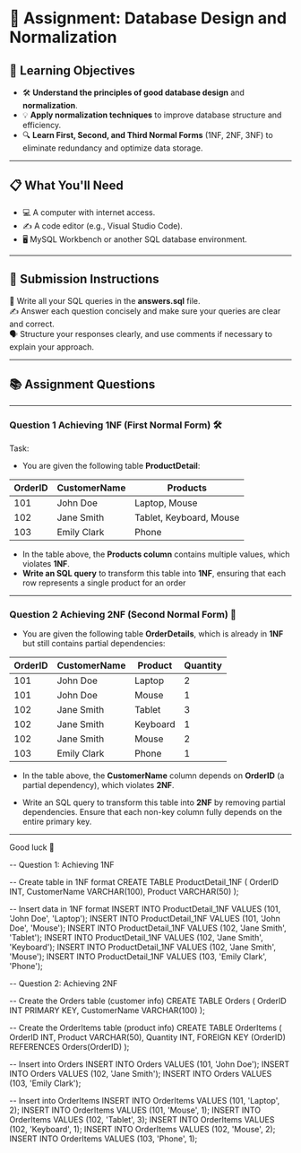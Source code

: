 # 📝 Assignment: Database Design and Normalization

## 🎯 **Learning Objectives**
* 🛠️ **Understand the principles of good database design** and **normalization**.
* 💡 **Apply normalization techniques** to improve database structure and efficiency.
* 🔍 **Learn First, Second, and Third Normal Forms** (1NF, 2NF, 3NF) to eliminate redundancy and optimize data storage.

---

## 📋 **What You'll Need**
* 💻 A computer with internet access.
* ✍️ A code editor (e.g., Visual Studio Code).
* 🖥️ MySQL Workbench or another SQL database environment.

---


## 📝 Submission Instructions  
📂 Write all your SQL queries in the **answers.sql** file.  
✍️ Answer each question concisely and make sure your queries are clear and correct.  
🗣️ Structure your responses clearly, and use comments if necessary to explain your approach.

--- 

## 📚 Assignment Questions

---

### Question 1 Achieving 1NF (First Normal Form) 🛠️
Task:
- You are given the following table **ProductDetail**:

| OrderID | CustomerName  | Products                        |
|---------|---------------|---------------------------------|
| 101     | John Doe      | Laptop, Mouse                   |
| 102     | Jane Smith    | Tablet, Keyboard, Mouse         |
| 103     | Emily Clark   | Phone                           |


- In the table above, the **Products column** contains multiple values, which violates **1NF**.
- **Write an SQL query** to transform this table into **1NF**, ensuring that each row represents a single product for an order

--- 

### Question 2 Achieving 2NF (Second Normal Form) 🧩

- You are given the following table **OrderDetails**, which is already in **1NF** but still contains partial dependencies:

| OrderID | CustomerName  | Product      | Quantity |
|---------|---------------|--------------|----------|
| 101     | John Doe      | Laptop       | 2        |
| 101     | John Doe      | Mouse        | 1        |
| 102     | Jane Smith    | Tablet       | 3        |
| 102     | Jane Smith    | Keyboard     | 1        |
| 102     | Jane Smith    | Mouse        | 2        |
| 103     | Emily Clark   | Phone        | 1        |

- In the table above, the **CustomerName** column depends on **OrderID** (a partial dependency), which violates **2NF**. 

- Write an SQL query to transform this table into **2NF** by removing partial dependencies. Ensure that each non-key column fully depends on the entire primary key.

---
Good luck 🚀


-- Question 1: Achieving 1NF

-- Create table in 1NF format
CREATE TABLE ProductDetail_1NF (
    OrderID INT,
    CustomerName VARCHAR(100),
    Product VARCHAR(50)
);

-- Insert data in 1NF format
INSERT INTO ProductDetail_1NF VALUES (101, 'John Doe', 'Laptop');
INSERT INTO ProductDetail_1NF VALUES (101, 'John Doe', 'Mouse');
INSERT INTO ProductDetail_1NF VALUES (102, 'Jane Smith', 'Tablet');
INSERT INTO ProductDetail_1NF VALUES (102, 'Jane Smith', 'Keyboard');
INSERT INTO ProductDetail_1NF VALUES (102, 'Jane Smith', 'Mouse');
INSERT INTO ProductDetail_1NF VALUES (103, 'Emily Clark', 'Phone');

-- Question 2: Achieving 2NF

-- Create the Orders table (customer info)
CREATE TABLE Orders (
    OrderID INT PRIMARY KEY,
    CustomerName VARCHAR(100)
);

-- Create the OrderItems table (product info)
CREATE TABLE OrderItems (
    OrderID INT,
    Product VARCHAR(50),
    Quantity INT,
    FOREIGN KEY (OrderID) REFERENCES Orders(OrderID)
);

-- Insert into Orders
INSERT INTO Orders VALUES (101, 'John Doe');
INSERT INTO Orders VALUES (102, 'Jane Smith');
INSERT INTO Orders VALUES (103, 'Emily Clark');

-- Insert into OrderItems
INSERT INTO OrderItems VALUES (101, 'Laptop', 2);
INSERT INTO OrderItems VALUES (101, 'Mouse', 1);
INSERT INTO OrderItems VALUES (102, 'Tablet', 3);
INSERT INTO OrderItems VALUES (102, 'Keyboard', 1);
INSERT INTO OrderItems VALUES (102, 'Mouse', 2);
INSERT INTO OrderItems VALUES (103, 'Phone', 1);


